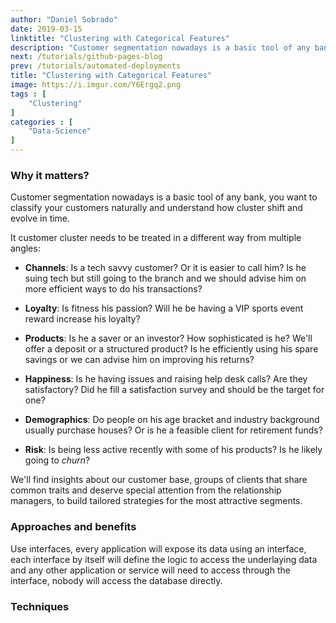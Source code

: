 ```yaml
---
author: "Daniel Sobrado"
date: 2019-03-15
linktitle: "Clustering with Categorical Features"
description: "Customer segmentation nowadays is a basic tool of any bank, you want to classify your customers naturally and understand how cluster shift and evolve in time. We'll find insights about our customer base, groups of clients that share common traits and deserve special attention from the relationship managers, to build tailored strategies for the most attractive segments."
next: /tutorials/github-pages-blog
prev: /tutorials/automated-deployments
title: "Clustering with Categorical Features"
image: https://i.imgur.com/Y6Ergq2.png
tags : [
    "Clustering"
]
categories : [
    "Data-Science"
]
---
```


### Why it matters?

Customer segmentation nowadays is a basic tool of any bank, you want to classify your customers naturally and understand how cluster shift and evolve in time.

It customer cluster needs to be treated in a different way from multiple angles:

- **Channels**: Is a tech savvy customer? Or it is easier to call him? Is he suing tech but still going to the branch and we should advise him on more efficient ways to do his transactions?
- **Loyalty**:  Is fitness his passion? Will he be having a VIP sports event reward increase his loyalty?
- **Products**: Is he a saver or an investor? How sophisticated is he? We'll offer a deposit or a structured product? Is he efficiently using his spare savings or we can advise him on improving his returns?
- **Happiness**:  Is he having issues and raising help desk calls? Are they satisfactory? Did he fill a satisfaction survey and should be the target for one?
- **Demographics**: Do people on his age bracket and industry background usually purchase houses? Or is he a feasible client for retirement funds?

- **Risk**:  Is being less active recently with some of his products? Is he likely going to *churn*?

We'll find insights about our customer base, groups of clients that share common traits and deserve special attention from the relationship managers, to build tailored strategies for the most attractive segments.

### Approaches and benefits

Use interfaces, every application will expose its data using an interface, each interface by itself will define the logic to access the underlaying data and any other application or service will need to access through the interface, nobody will access the database directly.



### Techniques





